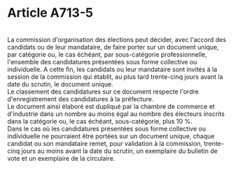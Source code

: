 # Article A713-5

<p><br/>La commission d'organisation des élections peut décider, avec l'accord des candidats ou de leur mandataire, de faire porter sur un document unique, par catégorie ou, le cas échéant, par sous-catégorie professionnelle, l'ensemble des candidatures présentées sous forme collective ou individuelle. A cette fin, les candidats ou leur mandataire sont invités à la session de la commission qui établit, au plus tard trente-cinq jours avant la date du scrutin, le document unique.<br/> Le classement des candidatures sur ce document respecte l'ordre d'enregistrement des candidatures à la préfecture.<br/> Le document ainsi élaboré est dupliqué par la chambre de commerce et d'industrie dans un nombre au moins égal au nombre des électeurs inscrits dans la catégorie ou, le cas échéant, sous-catégorie, plus 10 %.<br/> Dans le cas où les candidatures présentées sous forme collective ou individuelle ne pourraient être portées sur un document unique, chaque candidat ou son mandataire remet, pour validation à la commission, trente-cinq jours au moins avant la date du scrutin, un exemplaire du bulletin de vote et un exemplaire de la circulaire.</p>